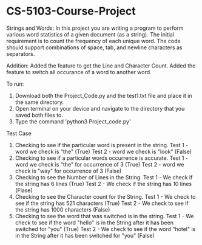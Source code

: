 # CS-5103-Course-Project

Strings and Words: In this project you are writing a program to perform various word statistics of a given document (as a string). The initial requirement is to count the frequency of each unique word. The code should support combinations of space, tab, and newline characters as separators. 

Addition:
Added the feature to get the Line and Character Count. 
Added the feature to switch all occurance of a word to another word. 


To run:
1. Download both the Project_Code.py and the test1.txt file and place it in the same directory.
2. Open terminal on your device and navigate to the directory that you saved both files to.
3. Type the command 'python3 Project_code.py'


Test Case
1. Checking to see if the particular word is present in the string.
   Test 1 - word we check is "the" (True)
   Test 2 - word we check is "look" (False)
2. Checking to see if a particular words occurrence  is accurate. 
   Test 1 - word we check is "the" for occurrence  of 3 (True)
   Test 2 - word we check is "way" for occurrence  of 3 (False)
3. Checking to see the Number of Lines in the String.
   Test 1 - We check if the string has 6 lines (True)
   Test 2 - We check if the string has 10 lines (Flase)
4. Checking to see the Character count for the String.
   Test 1 - We check to see if the string has 521 characters (True)
   Test 2 - We check to see if the string has 1000 characters (False)
5. Checking to see the word that was switched is in the string. 
   Test 1 - We check to see if the word "hello" is in the String after it has been switched for "you" (True)
   Test 2 - We check to see if the word "hotel" is in the String after it has been switched for "you" (False)
